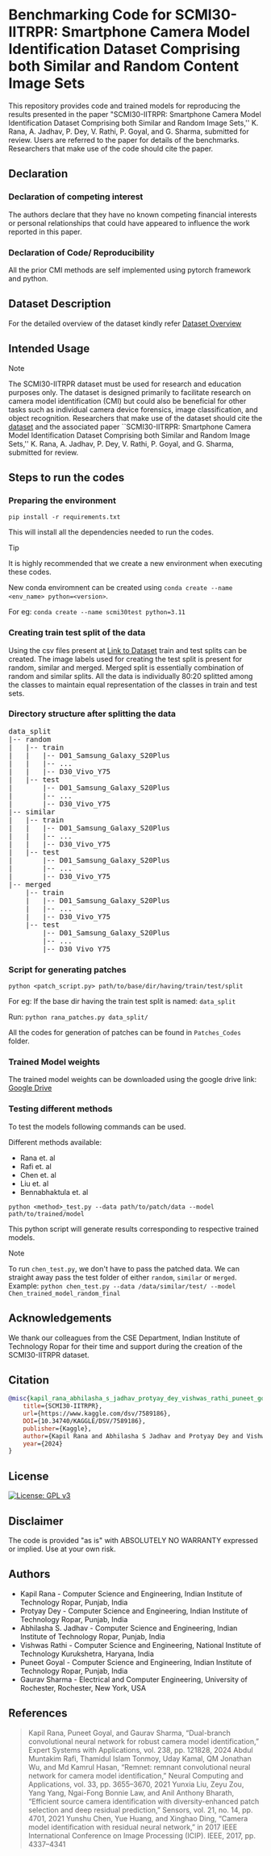 # Benchmarking Code for SCMI30-IITRPR: Smartphone Camera Model Identification Dataset Comprising both Similar and Random Content Image Sets

  This repository provides code and trained models for reproducing the results presented in the paper "SCMI30-IITRPR: Smartphone Camera Model Identification Dataset Comprising both Similar and Random Image Sets,'' K. Rana, A. Jadhav, P. Dey, V. Rathi, P. Goyal, and G. Sharma, submitted for review. Users are referred to the paper for details of the benchmarks. Researchers that make use of the code should cite the paper.

## Declaration

### Declaration of competing interest
The authors declare that they have no known competing financial interests or personal relationships that could have appeared to influence the work reported in this paper. 

### Declaration of Code/ Reproducibility
All the prior CMI methods are self implemented using pytorch framework and python.

## Dataset Description

For the detailed overview of the dataset kindly refer [Dataset Overview]( https://doi.org/10.34740/kaggle/dsv/7589186)

## Intended Usage
> [!Note]
> The SCMI30-IITRPR dataset must be used for research and education purposes only. The dataset is designed primarily to facilitate research on camera model identification (CMI) but could also be beneficial for other tasks such as individual camera device forensics, image classification, and object recognition. 
> Researchers that make use of the dataset should cite the [dataset]( https://doi.org/10.34740/kaggle/dsv/7589186) and the associated paper ``SCMI30-IITRPR: Smartphone Camera Model Identification Dataset Comprising both Similar and Random Image Sets,'' K. Rana, A. Jadhav, P. Dey, V. Rathi, P. Goyal, and G. Sharma, submitted for review.

## Steps to run the codes

### Preparing the environment

`pip install -r requirements.txt`

This will install all the dependencies needed to run the codes. 

> [!Tip]
> It is highly recommended that we create a new environment when executing these codes.

New conda enviromnent can be created using `conda create --name <env_name> python=<version>`. 

For eg: `conda create --name scmi30test python=3.11`

### Creating train test split of the data

Using the csv files present at [Link to Dataset](https://doi.org/10.34740/kaggle/dsv/7589186) train and test splits can be created. The image labels used for creating the test split is present for random, similar and merged. Merged split is essentially combination of random and similar splits. All the data is individually 80:20 splitted among the classes to maintain equal representation of the classes in train and test sets.

### Directory structure after splitting the data

<pre>
data_split
|-- random
|   |-- train
|   |   |-- D01_Samsung_Galaxy_S20Plus
|   |   |-- ...
|   |   |-- D30_Vivo_Y75
|   |-- test
|       |-- D01_Samsung_Galaxy_S20Plus
|       |-- ...
|       |-- D30_Vivo_Y75
|-- similar
|   |-- train
|   |   |-- D01_Samsung_Galaxy_S20Plus
|   |   |-- ...
|   |   |-- D30_Vivo_Y75
|   |-- test
|       |-- D01_Samsung_Galaxy_S20Plus
|       |-- ...
|       |-- D30_Vivo_Y75
|-- merged
    |-- train
    |   |-- D01_Samsung_Galaxy_S20Plus
    |   |-- ...
    |   |-- D30_Vivo_Y75
    |-- test
        |-- D01_Samsung_Galaxy_S20Plus
        |-- ...
        |-- D30_Vivo_Y75
</pre>

### Script for generating patches

`python <patch_script.py> path/to/base/dir/having/train/test/split`

For eg: If the base dir having the train test split is named: `data_split`

Run: `python rana_patches.py data_split/`

All the codes for generation of patches can be found in `Patches_Codes` folder.

### Trained Model weights

The trained model weights can be downloaded using the google drive link: [Google Drive](https://drive.google.com/drive/folders/1Fp242mDkF5BjmKLC-8W19M3sUwIwCQvz?usp=sharing)

### Testing different methods

To test the models following commands can be used.

Different methods available:
* Rana et. al
* Rafi et. al
* Chen et. al
* Liu et. al
* Bennabhaktula et. al

`python <method>_test.py --data path/to/patch/data --model path/to/trained/model`

This python script will generate results corresponding to respective trained models.

>[!Note]
>To run `chen_test.py`, we don't have to pass the patched data. We can straight away pass the test folder of either `random`, `similar` or `merged`. <br>
>Example: `python chen_test.py --data /data/similar/test/ --model Chen_trained_model_random_final`

## Acknowledgements
We thank our colleagues from the CSE Department, Indian Institute of Technology Ropar for their time and support during the creation of the SCMI30-IITRPR dataset.

## Citation

```bibtex
@misc{kapil_rana_abhilasha_s_jadhav_protyay_dey_vishwas_rathi_puneet_goyal_gaurav_sharma_2024,
	title={SCMI30-IITRPR},
	url={https://www.kaggle.com/dsv/7589186},
	DOI={10.34740/KAGGLE/DSV/7589186},
	publisher={Kaggle},
	author={Kapil Rana and Abhilasha S Jadhav and Protyay Dey and Vishwas Rathi and Puneet Goyal and Gaurav Sharma},
	year={2024}
}
```

## License
[![License: GPL v3](https://img.shields.io/badge/License-GPLv3-blue.svg)](https://github.com/IPSA-Lab/scmi30-iitrpr/blob/main/LICENSE)

## Disclaimer

The code is provided "as is" with ABSOLUTELY NO WARRANTY expressed or implied. Use at your own risk.

## Authors

* Kapil Rana - Computer Science and Engineering, Indian Institute of Technology Ropar, Punjab, India
* Protyay Dey - Computer Science and Engineering, Indian Institute of Technology Ropar, Punjab, India
* Abhilasha S. Jadhav - Computer Science and Engineering, Indian Institute of Technology Ropar, Punjab, India
* Vishwas Rathi - Computer Science and Engineering, National Institute of Technology Kurukshetra, Haryana, India
* Puneet Goyal - Computer Science and Engineering, Indian Institute of Technology Ropar, Punjab, India
* Gaurav Sharma - Electrical and Computer Engineering, University of Rochester, Rochester, New York, USA

## References

> Kapil Rana, Puneet Goyal, and Gaurav Sharma, “Dual-branch convolutional neural network for robust camera model identification,” Expert Systems with Applications, vol. 238, pp. 121828, 2024
> Abdul Muntakim Rafi, Thamidul Islam Tonmoy, Uday Kamal, QM Jonathan Wu, and Md Kamrul Hasan, “Remnet: remnant convolutional neural network for camera model identification,” Neural Computing and Applications, vol. 33, pp. 3655–3670, 2021
> Yunxia Liu, Zeyu Zou, Yang Yang, Ngai-Fong Bonnie Law, and Anil Anthony Bharath, “Efficient source camera identification with diversity-enhanced patch selection and deep residual prediction,” Sensors, vol. 21, no. 14, pp. 4701, 2021
> Yunshu Chen, Yue Huang, and Xinghao Ding, “Camera model identification with residual neural network,” in 2017 IEEE International Conference on Image Processing (ICIP). IEEE, 2017, pp. 4337–4341



